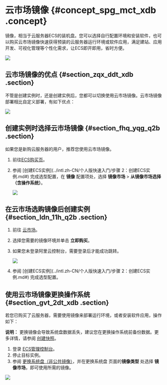 # 云市场镜像 {#concept_spg_mct_xdb .concept}

镜像，相当于云服务器ECS的装机盘。您可以选择自行配置环境和安装软件，也可以购买云市场镜像快速获得预装的云服务器运行环境或软件应用，满足建站、应用开发、可视化管理等个性化需求，让ECS即开即用，省时方便。

![](http://static-aliyun-doc.oss-cn-hangzhou.aliyuncs.com/assets/img/9711/15410653264649_zh-CN.png)

## 云市场镜像的优点 {#section_zqx_ddt_xdb .section}

不管是创建实例时，还是创建实例后，您都可以切换使用云市场镜像。云市场镜像部署相比自定义部署，有如下优点：

![](http://static-aliyun-doc.oss-cn-hangzhou.aliyuncs.com/assets/img/9711/15410653264650_zh-CN.png)

## 创建实例时选择云市场镜像 {#section_fhq_yqg_q2b .section}

如果您是新购云服务器的用户，推荐您使用云市场镜像。

1.  前往[ECS购买页](https://ecs-buy.aliyun.com/?spm=a2c4g.11186623.2.1.05b1ZM#/prepay)。
2.  参阅 [创建ECS实例](../intl.zh-CN/个人版快速入门/步骤 2：创建ECS实例.md#) 完成选型配置，在 **镜像** 配置项处，选择 **镜像市场** \> **从镜像市场选择（含操作系统）**。

    ![](http://static-aliyun-doc.oss-cn-hangzhou.aliyuncs.com/assets/img/9711/15410653274652_zh-CN.png)


## 在云市场选购镜像后创建实例 {#section_ldn_11h_q2b .section}

1.  前往 [云市场](https://marketplace.alibabacloud.com/)。
2.  选择您需要的镜像环境并单击 **立即购买**。
3.  如果您未登录阿里云控制台，需要登录后才能成功跳转。

    ![](http://static-aliyun-doc.oss-cn-hangzhou.aliyuncs.com/assets/img/9711/15410653274653_zh-CN.png)

4.  参阅 [创建ECS实例](../intl.zh-CN/个人版快速入门/步骤 2：创建ECS实例.md#) 完成选型配置。

## 使用云市场镜像更换操作系统 {#section_gvt_2dt_xdb .section}

若您已购买了云服务器，需要使用镜像来部署运行环境，或者安装软件应用，操作如下：

**说明：** 更换镜像会导致系统盘数据丢失，建议您在更换操作系统前备份数据。更多详情，请参阅 [创建快照](intl.zh-CN/用户指南/快照/创建快照.md#)。

1.  登录 [ECS管理控制台](https://ecs.console.aliyun.com/)。
2.  停止目标实例。
3.  参阅 [更换系统盘（非公共镜像）](intl.zh-CN/用户指南/云盘/更换系统盘（非公共镜像）.md#)，并在更换系统盘 页面的**镜像类型** 处选择 **镜像市场**，即可使用所需的镜像。

![](http://static-aliyun-doc.oss-cn-hangzhou.aliyuncs.com/assets/img/9711/15410653274654_zh-CN.png)

